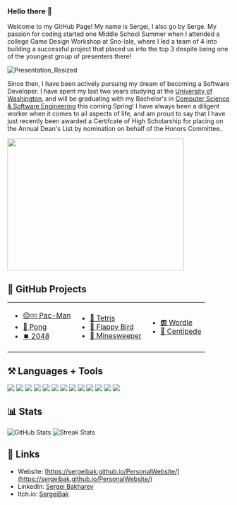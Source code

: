 ### Hello there 👋

Welcome to my GitHub Page! My name is Sergei, I also go by Serge. My passion for coding started one Middle School Summer when I attended a college Game Design Workshop at Sno-Isle, where I led a team of 4 into building a successful project that placed us into the top 3 despite being one of the youngest group of presenters there!   
     
![Presentation_Resized](https://user-images.githubusercontent.com/77221025/157789667-04cf83e5-a83a-4394-9b5b-0e12b15decfb.gif)     
    
    
Since then, I have been actively pursuing my dream of becoming a Software Developer. I have spent my last two years studying at the [University of Washington](https://www.uwb.edu/), and will be graduating with my Bachelor's in [Computer Science & Software Engineering](https://www.uwb.edu/bscsse) this coming Spring! I have always been a diligent worker when it comes to all aspects of life, and am proud to say that I have just recently been awarded a Certifcate of High Scholarship for placing on the Annual Dean's List by nomination on behalf of the Honors Committee.      
        
<kbd>
     <img src="https://user-images.githubusercontent.com/77221025/157790656-b8bd1883-7d1a-499e-8246-aea82503b838.PNG" width="400" height="300" />
</kbd>
     
        
## 📁 GitHub Projects
<table border="0">
 <tr>
    <td>
     <ul>
          <li><a href="https://github.com/SergeiBak/Pac-Man">🟡◽◽ Pac-Man</a></li>
          <li><a href="https://github.com/SergeiBak/Pong">🏓 Pong</a></li>
          <li><a href="https://github.com/SergeiBak/2048">⏹️ 2048</a></li>
     </ul>
    </td>
    <td>
      <ul>
          <li><a href="https://github.com/SergeiBak/Tetris">🧮 Tetris</a></li>
          <li><a href="https://github.com/SergeiBak/FlappyBird">🐤 Flappy Bird</a></li>
          <li><a href="https://github.com/SergeiBak/Minesweeper">🚩 Minesweeper</a></li>
     </ul> 
    </td>
    <td>
     <ul>
          <li><a href="https://github.com/SergeiBak/Wordle">🆎 Wordle</a></li>
          <li><a href="https://github.com/SergeiBak/Centipede">🐛 Centipede</a></li>
     </ul>
    </td>
 </tr>
</table>


## ⚒️ Languages + Tools
<p align="left">
  <img src="https://img.shields.io/badge/Unity-black?style=for-the-badge&logo=unity&logoColor=white"/>
  <img src="https://img.shields.io/badge/WebGL-darkred?style=for-the-badge&logo=webgl&logoColor=white"/>
  <img src="https://img.shields.io/badge/github-black?style=for-the-badge&logo=github&logoColor=white"/>
  <img src="https://img.shields.io/badge/VisualStudio-purple?style=for-the-badge&logo=visualstudio&logoColor=white"/>
  <img src="https://img.shields.io/badge/VisualStudioCode-blue?style=for-the-badge&logo=visualstudiocode&logoColor=white"/>
  <img src="https://img.shields.io/badge/Csharp-darkgreen?style=for-the-badge&logo=csharp&logoColor=white"/>
  <img src="https://img.shields.io/badge/C++-magenta?style=for-the-badge&logo=cplusplus&logoColor=white"/>
  <img src="https://img.shields.io/badge/C-grey?style=for-the-badge&logo=c&logoColor=white"/>
  <img src="https://img.shields.io/badge/SQL-darkblue?style=for-the-badge&logo=databricks&logoColor=white"/>
  <img src="https://img.shields.io/badge/html-E34F26?style=for-the-badge&logo=HTML5&logoColor=white"/>
  <img src="https://img.shields.io/badge/css-1572B6?style=for-the-badge&logo=css3&logoColor=white"/>
  <img src="https://img.shields.io/badge/javascript-yellow?style=for-the-badge&logo=javascript&logoColor=white"/>
  <img src="https://img.shields.io/badge/Java-orange?style=for-the-badge&logo=java&logoColor=white"/>
</p>


## 📊 Stats
![GitHub Stats](https://github-readme-stats.vercel.app/api?username=sergeibak&show_icons=true&locale=en&theme=tokyonight)
![Streak Stats](https://github-readme-streak-stats.herokuapp.com/?user=sergeibak&theme=tokyonight)

## 🔗 Links
- Website: [https://sergeibak.github.io/PersonalWebsite/](https://sergeibak.github.io/PersonalWebsite/)
- LinkedIn: [Sergei Bakharev](https://www.linkedin.com/in/sergei-bakharev/)
- Itch.io: [SergeiBak](https://sergeibak.itch.io/)

<!--
**SergeiBak/SergeiBak** is a ✨ _special_ ✨ repository because its `README.md` (this file) appears on your GitHub profile.

Here are some ideas to get you started:

- 🔭 I’m currently working on ...
- 🌱 I’m currently learning ...
- 👯 I’m looking to collaborate on ...
- 🤔 I’m looking for help with ...
- 💬 Ask me about ...
- 📫 How to reach me: ...
- 😄 Pronouns: ...
- ⚡ Fun fact: ...
-->

